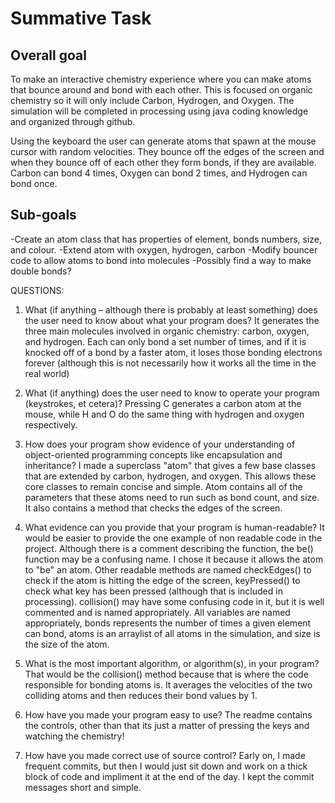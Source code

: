 # Summative Task

## Overall goal

To make an interactive chemistry experience where you can make atoms that bounce around and bond with each other. This is focused on organic chemistry so it will only include Carbon, Hydrogen, and Oxygen.
The simulation will be completed in processing using java coding knowledge and organized through github. 

Using the keyboard the user can generate atoms that spawn at the mouse cursor with random velocities. They bounce off the edges of the screen and when they bounce off of each other they form bonds, if they are available. Carbon can bond 4 times, Oxygen can bond 2 times, and Hydrogen can bond once.

## Sub-goals

-Create an atom class that has properties of element, bonds numbers, size, and colour.
-Extend atom with oxygen, hydrogen, carbon
-Modify bouncer code to allow atoms to bond into molecules
-Possibly find a way to make double bonds?

QUESTIONS:
1. What (if anything – although there is probably at least something) does the user need to know about what your program does?
It generates the three main molecules involved in organic chemistry: carbon, oxygen, and hydrogen. Each can only bond a set number of times, and if it is knocked off of a bond by a faster atom, it loses those bonding electrons forever (although this is not necessarily how it works all the time in the real world)

2. What (if anything) does the user need to know to operate your program (keystrokes, et cetera)?
Pressing C generates a carbon atom at the mouse, while H and O do the same thing with hydrogen and oxygen respectively.

3. How does your program show evidence of your understanding of object-oriented programming concepts like encapsulation and inheritance?
I made a superclass "atom" that gives a few base classes that are extended by carbon, hydrogen, and oxygen. This allows these core classes to remain concise and simple. Atom contains all of the parameters that these atoms need to run such as bond count, and size. It also contains a method that checks the edges of the screen.

4. What evidence can you provide that your program is human-readable?
It would be easier to provide the one example of non readable code in the project. Although there is a comment describing the function, the be() function may be a confusing name. I chose it because it allows the atom to "be" an atom. Other readable methods are named checkEdges() to check if the atom is hitting the edge of the screen, keyPressed() to check what key has been pressed (although that is included in processing). collision() may have some confusing code in it, but it is well commented and is named appropriately. All variables are named appropriately, bonds represents the number of times a given element can bond, atoms is an arraylist of all atoms in the simulation, and size is the size of the atom. 

5. What is the most important algorithm, or algorithm(s), in your program?
That would be the collision() method because that is where the code responsible for bonding atoms is. It averages the velocities of the two colliding atoms and then reduces their bond values by 1.

6. How have you made your program easy to use?
The readme contains the controls, other than that its just a matter of pressing the keys and watching the chemistry!

7. How have you made correct use of source control?
Early on, I made frequent commits, but then I would just sit down and work on a thick block of code and impliment it at the end of the day. I kept the commit messages short and simple.
